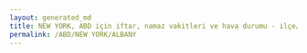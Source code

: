 ```yaml
---
layout: generated_md
title: NEW YORK, ABD için iftar, namaz vakitleri ve hava durumu - ilçe/eyalet seç
permalink: /ABD/NEW YORK/ALBANY
---
```


<script type="text/javascript">
  var country = ABD;
  var city = NEW YORK;
  var state = ALBANY;
  var lat = 72;
  var lon = 21;
</script>
